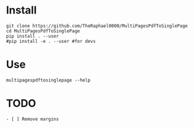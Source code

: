 # Install

```
git clone https://github.com/TheRaphael0000/MultiPagesPdfToSinglePage
cd MultiPagesPdfToSinglePage
pip install . --user
#pip install -e . --user #for devs
```

# Use

```
multipagespdftosinglepage --help
```

# TODO

```
- [ ] Remove margins 
```
